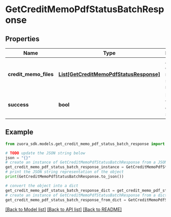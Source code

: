 # GetCreditMemoPdfStatusBatchResponse



## Properties

Name | Type | Description | Notes
------------ | ------------- | ------------- | -------------
**credit_memo_files** | [**List[GetCreditMemoPdfStatusResponse]**](GetCreditMemoPdfStatusResponse.md) | Array of credit memo PDF statuses requested.  | [optional] 
**success** | **bool** | Indicates whether the call succeeded.  | [optional] 

## Example

```python
from zuora_sdk.models.get_credit_memo_pdf_status_batch_response import GetCreditMemoPdfStatusBatchResponse

# TODO update the JSON string below
json = "{}"
# create an instance of GetCreditMemoPdfStatusBatchResponse from a JSON string
get_credit_memo_pdf_status_batch_response_instance = GetCreditMemoPdfStatusBatchResponse.from_json(json)
# print the JSON string representation of the object
print(GetCreditMemoPdfStatusBatchResponse.to_json())

# convert the object into a dict
get_credit_memo_pdf_status_batch_response_dict = get_credit_memo_pdf_status_batch_response_instance.to_dict()
# create an instance of GetCreditMemoPdfStatusBatchResponse from a dict
get_credit_memo_pdf_status_batch_response_from_dict = GetCreditMemoPdfStatusBatchResponse.from_dict(get_credit_memo_pdf_status_batch_response_dict)
```
[[Back to Model list]](../README.md#documentation-for-models) [[Back to API list]](../README.md#documentation-for-api-endpoints) [[Back to README]](../README.md)


